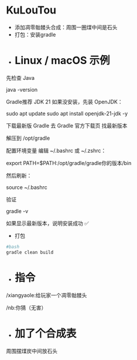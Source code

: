# KuLouTou
* 添加凋零骷髅头合成：周围一圈煤中间是石头
* 打包：安装gradle
* # Linux / macOS 示例

  
先检查 Java

java -version


Gradle推荐 JDK 21
如果没安装，先装 OpenJDK：

sudo apt update
sudo apt install openjdk-21-jdk -y


下载最新版 Gradle
去 Gradle 官方下载页
 找最新版本



解压到 /opt/gradle





配置环境变量
编辑 ~/.bashrc 或 ~/.zshrc：

export PATH=$PATH:/opt/gradle/gradle你的版本/bin


然后刷新：

source ~/.bashrc


验证

gradle -v


如果显示最新版本，说明安装成功 ✅
* 打包 
 
 ```bash
#bash
gradle clean build

```
* # 指令

/xiangyaole:给玩家一个凋零骷髅头

/nb:你猜（无害）

* # 加了个合成表
周围摆煤炭中间放石头


